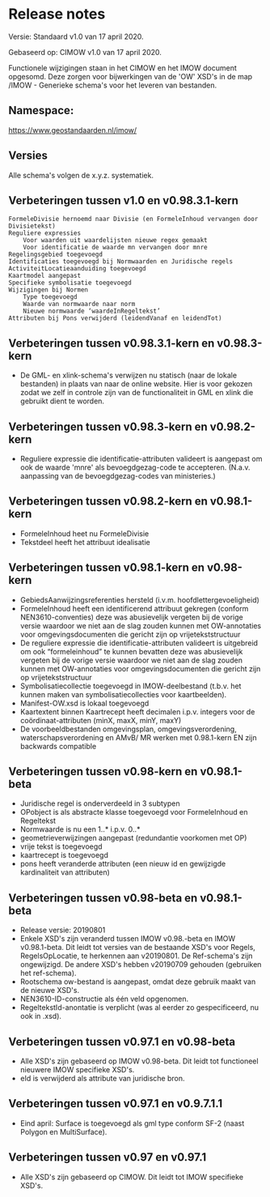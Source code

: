 # Release notes

Versie: Standaard v1.0 van 17 april  2020.

Gebaseerd op: CIMOW v1.0 van 17 april 2020.

Functionele wijzigingen staan in het CIMOW en het IMOW document opgesomd. Deze
zorgen voor bijwerkingen van de 'OW' XSD's in de map /IMOW - Generieke schema's
voor het leveren van bestanden.

## Namespace:

https://www.geostandaarden.nl/imow/

## Versies
Alle schema's volgen de x.y.z. systematiek. 


## Verbeteringen tussen v1.0 en v0.98.3.1-kern
	FormeleDivisie hernoemd naar Divisie (en FormeleInhoud vervangen door Divisietekst)
	Reguliere expressies
		Voor waarden uit waardelijsten nieuwe regex gemaakt
		Voor identificatie de waarde mn vervangen door mnre
	Regelingsgebied toegevoegd
	Identificaties toegevoegd bij Normwaarden en Juridische regels
	ActiviteitLocatieaanduiding toegevoegd
	Kaartmodel aangepast
	Specifieke symbolisatie toegevoegd
	Wijzigingen bij Normen
		Type toegevoegd
		Waarde van normwaarde naar norm
		Nieuwe normwaarde ‘waardeInRegeltekst’
	Attributen bij Pons verwijderd (leidendVanaf en leidendTot)
## Verbeteringen tussen v0.98.3.1-kern en v0.98.3-kern
-	De GML- en xlink-schema's verwijzen nu statisch (naar de lokale bestanden) in plaats van naar de online website.
	Hier is voor gekozen zodat we zelf in controle zijn van de functionaliteit in GML en xlink die gebruikt dient te worden.
## Verbeteringen tussen v0.98.3-kern en v0.98.2-kern
-	Reguliere expressie die identificatie-attributen valideert is aangepast om 
	ook de waarde 'mnre' als bevoegdgezag-code te accepteren. (N.a.v. aanpassing van 
	de bevoegdgezag-codes van ministeries.)
## Verbeteringen tussen v0.98.2-kern en v0.98.1-kern
-	FormeleInhoud heet nu FormeleDivisie
-	Tekstdeel heeft het attribuut idealisatie
## Verbeteringen tussen v0.98.1-kern en v0.98-kern
-   GebiedsAanwijzingsreferenties hersteld (i.v.m. hoofdlettergevoeligheid)
-   FormeleInhoud heeft een identificerend attribuut gekregen (conform
    NEN3610-conventies) deze was abusievelijk vergeten bij de vorige versie
    waardoor we niet aan de slag zouden kunnen met OW-annotaties voor
    omgevingsdocumenten die gericht zijn op vrijetekststructuur
-   De reguliere expressie die identificatie-attributen valideert is uitgebreid om
    ook “formeleinhoud” te kunnen bevatten deze was abusievelijk vergeten bij de
    vorige versie waardoor we niet aan de slag zouden kunnen met OW-annotaties
    voor omgevingsdocumenten die gericht zijn op vrijetekststructuur
-   Symbolisatiecollectie toegevoegd in IMOW-deelbestand (t.b.v. het kunnen
    maken van symbolisatiecollecties voor kaartbeelden).
-   Manifest-OW.xsd is lokaal toegevoegd
-   Kaartextent binnen Kaartrecept heeft decimalen i.p.v. integers voor de
    coördinaat-attributen (minX, maxX, minY, maxY)
-   De voorbeeldbestanden omgevingsplan, omgevingsverordening,
    waterschapsverordening en AMvB/ MR werken met 0.98.1-kern EN zijn backwards
    compatible
## Verbeteringen tussen v0.98-kern en v0.98.1-beta
-   Juridische regel is onderverdeeld in 3 subtypen
-   OPobject is als abstracte klasse toegevoegd voor FormeleInhoud en Regeltekst
-   Normwaarde is nu een 1..\* i.p.v. 0..\*
-   geometrieverwijzingen aangepast (redundantie voorkomen met OP)
-   vrije tekst is toegevoegd
-   kaartrecept is toegevoegd
-   pons heeft veranderde attributen (een nieuw id en gewijzigde kardinaliteit
    van attributen)
## Verbeteringen tussen v0.98-beta en v0.98.1-beta
-   Release versie: 20190801
-   Enkele XSD's zijn veranderd tussen IMOW v0.98.-beta en IMOW v0.98.1-beta.
    Dit leidt tot versies van de bestaande XSD's voor Regels, RegelsOpLocatie,
    te herkennen aan v20190801. De Ref-schema's zijn ongewijzigd. De andere
    XSD's hebben v20190709 gehouden (gebruiken het ref-schema).
-   Rootschema ow-bestand is aangepast, omdat deze gebruik maakt van de nieuwe
    XSD's.
-   NEN3610-ID-constructie als één veld opgenomen.
-   RegeltekstId-anontatie is verplicht (was al eerder zo gespecificeerd, nu ook
    in .xsd).
## Verbeteringen tussen v0.97.1 en v0.98-beta
-   Alle XSD's zijn gebaseerd op IMOW v0.98-beta. Dit leidt tot functioneel
    nieuwere IMOW specifieke XSD's.
-   eId is verwijderd als attribute van juridische bron.
## Verbeteringen tussen v0.97.1 en v0.9.7.1.1
-   Eind april: Surface is toegevoegd als gml type conform SF-2 (naast Polygon
    en MultiSurface).
## Verbeteringen tussen v0.97 en v0.97.1
-   Alle XSD's zijn gebaseerd op CIMOW. Dit leidt tot IMOW specifieke XSD's.